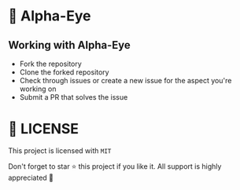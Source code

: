 # :tada: Alpha-Eye

## Working with Alpha-Eye
- Fork the repository
- Clone the forked repository
- Check through issues or create a new issue for the aspect you're working on
- Submit a PR that solves the issue



# :key: LICENSE
This project is licensed with `MIT`

Don't forget to star :star: this project if you like it. All support is highly appreciated :100:
